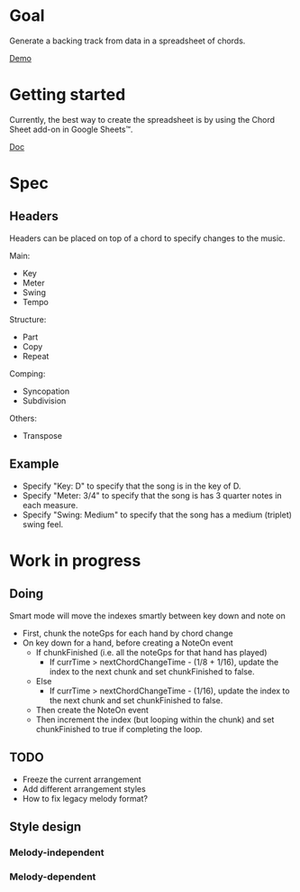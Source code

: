 # Goal

Generate a backing track from data in a spreadsheet of chords.

[Demo](https://slowbubble.github.io/MidiChordSheet/)

# Getting started

Currently, the best way to create the spreadsheet is by using the Chord Sheet add-on in Google Sheets™.

[Doc](https://github.com/voice-memo/ChordSheet/blob/main/docs/README.md)

# Spec

## Headers

Headers can be placed on top of a chord to specify changes to the music.

Main:
- Key
- Meter
- Swing
- Tempo

Structure:
- Part
- Copy
- Repeat

Comping:
- Syncopation
- Subdivision

Others:
- Transpose

## Example

- Specify "Key: D" to specify that the song is in the key of D.
- Specify "Meter: 3/4" to specify that the song is has 3 quarter notes in each measure.
- Specify "Swing: Medium" to specify that the song has a medium (triplet) swing feel.

# Work in progress
## Doing

Smart mode will move the indexes smartly between key down and note on
- First, chunk the noteGps for each hand by chord change
- On key down for a hand, before creating a NoteOn event
  - If chunkFinished (i.e. all the noteGps for that hand has played)
    - If currTime > nextChordChangeTime - (1/8 + 1/16), update the index to the next chunk and set chunkFinished to false.
  - Else
    - If currTime > nextChordChangeTime - (1/16), update the index to the next chunk and set chunkFinished to false.
  - Then create the NoteOn event
  - Then increment the index (but looping within the chunk) and set chunkFinished to true if completing the loop.


## TODO
- Freeze the current arrangement
- Add different arrangement styles
- How to fix legacy melody format?

## Style design

### Melody-independent

### Melody-dependent
